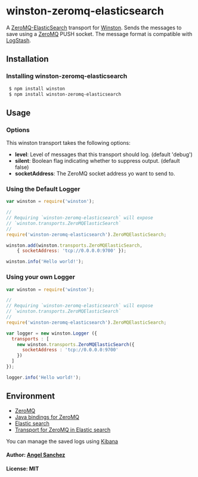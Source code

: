 winston-zeromq-elasticsearch
============================

A [ZeroMQ-ElasticSearch](https://github.com/bpaquet/transport-zeromq) transport for [Winston](https://github.com/flatiron/winston). Sends the messages to save using a [ZeroMQ](http://zeromq.org/) PUSH socket. The message format is compatible with [LogStash](http://logstash.net/).

## Installation

### Installing winston-zeromq-elasticsearch

```bash
 $ npm install winston
 $ npm install winston-zeromq-elasticsearch
```

## Usage

### Options

This winston transport takes the following options:

 - __level__: Level of messages that this transport should log. (default 'debug')
 - __silent__: Boolean flag indicating whether to suppress output. (default false)
 - __socketAddress__: The ZeroMQ socket address yo want to send to.

### Using the Default Logger

```js
var winston = require('winston');

//
// Requiring `winston-zeromq-elasticsearch` will expose 
// `winston.transports.ZeroMQElasticSearch`
//
require('winston-zeromq-elasticsearch').ZeroMQElasticSearch;

winston.add(winston.transports.ZeroMQElasticSearch,
    { socketAddress: 'tcp://0.0.0.0:9700' });

winston.info('Hello world!');

```


### Using your own Logger

```js
var winston = require('winston');

//
// Requiring `winston-zeromq-elasticsearch` will expose 
// `winston.transports.ZeroMQElasticSearch`
//
require('winston-zeromq-elasticsearch').ZeroMQElasticSearch;

var logger = new winston.Logger ({
  transports : [
    new winston.transports.ZeroMQElasticSearch({
      socketAddress : 'tcp://0.0.0.0:9700'
    })
  ]
});

logger.info('Hello world!');

```


## Environment

- [ZeroMQ](http://zeromq.org/)
- [Java bindings for ZeroMQ](http://zeromq.org/bindings:java)
- [Elastic search](http://www.elasticsearch.org/download/)
- [Transport for ZeroMQ in Elastic search](https://github.com/bpaquet/transport-zeromq)

You can manage the saved logs using [Kibana](http://www.elasticsearch.org/overview/kibana/installation/)


#### Author: [Angel Sanchez](http://www.thegameofcode.com/)

#### License: MIT
